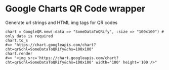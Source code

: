 # Google Charts QR Code wrapper

Generate url strings and HTML img tags for QR codes

    chart = GoogleQR.new(:data => "SomeDataToQRify", :size => "100x100") # only data is required
    chart.to_s
    #=> "https://chart.googleapis.com/chart?cht=qr&chl=SomeDataToQRify&chs=100x100"
    chart.render
    #=> "<img src='https://chart.googleapis.com/chart?cht=qr&chl=SomeDataToQRify&chs=100x100' width='100' height='100'/>"

